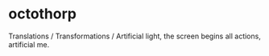 # octothorp
Translations / Transformations 
/ Artificial light, the screen begins all actions, artificial me.
